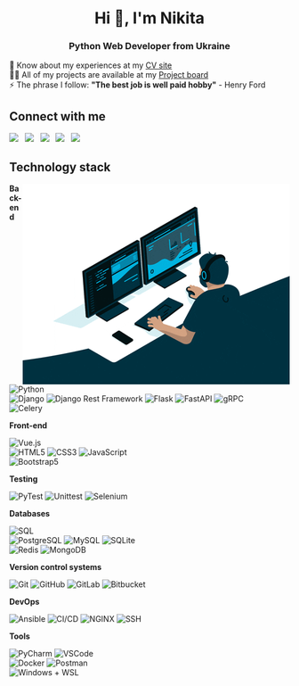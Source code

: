 <h1 align="center">Hi 👋, I'm Nikita</h1>
<h3 align="center">Python Web Developer from Ukraine</h3>

📄 Know about my experiences at my [CV site](https://nikita-hubariev.me) <br />
👨‍💻 All of my projects are available at my [Project board](https://gubchik123-project-board.netlify.app/) <br />
⚡ The phrase I follow: **"The best job is well paid hobby"** - Henry Ford

## Connect with me

<a href="mailto:nikita.hubariev@gmail.com" target="_blank"><img src="https://raw.githubusercontent.com/gauravghongde/social-icons/master/PNG/Color/Gmail.png" width="40px" /></a> &nbsp; <a href="https://www.linkedin.com/in/nikita-hubariev/" target="_blank"><img src="https://raw.githubusercontent.com/gauravghongde/social-icons/master/PNG/Color/LinkedIN.png" width="40px" /></a> &nbsp; <a href="https://t.me/nikita_id791/chat" target="_blank"><img src="https://raw.githubusercontent.com/gauravghongde/social-icons/master/PNG/Color/Telegram.png" width="40px" /></a> &nbsp; <a href="https://twitter.com/Gubchik123" target="_blank"><img src="https://raw.githubusercontent.com/gauravghongde/social-icons/master/PNG/Color/Twitter.png" width="40px" /></a> &nbsp; <a href="https://instagram.com/nikitos.1746" target="_blank"><img src="https://raw.githubusercontent.com/gauravghongde/social-icons/master/PNG/Color/Instagram.png" width="40px" /></a> &nbsp;

## Technology stack

<img align="right" alt="GIF" src="./code.gif" />

**Back-end**

![Python](https://img.shields.io/badge/-Python-black?style=flat-square&logo=Python) <br />
![Django](https://img.shields.io/badge/-Django-0aad48?style=flat-square&logo=Django) ![Django Rest Framework](https://img.shields.io/badge/DRF-red?style=flat-square&logo=Django) ![Flask](https://img.shields.io/badge/-Flask-%232c3e50?style=flat-square&logo=Flask) ![FastAPI](https://img.shields.io/badge/-FastAPI-%23009688?style=flat-square&logo=FastAPI&logoColor=fff) ![gRPC](https://img.shields.io/badge/-gRPC-%2334A9B2?style=flat-square&logo=betfair&logoColor=fff) <br />
![Celery](https://img.shields.io/badge/-Celery-%2337814A?style=flat-square&logo=Celery)

**Front-end**

![Vue.js](https://img.shields.io/badge/-Vue.js-%234FC08D?style=flat-square&logo=Vue.js&logoColor=fff) <br />
![HTML5](https://img.shields.io/badge/-HTML5-%23E44D27?style=flat-square&logo=html5&logoColor=ffffff) ![CSS3](https://img.shields.io/badge/-CSS3-%231572B6?style=flat-square&logo=css3) ![JavaScript](https://img.shields.io/badge/-JavaScript-%23F7DF1C?style=flat-square&logo=javascript&logoColor=000000&labelColor=%23F7DF1C&color=%23FFCE5A) <br />
![Bootstrap5](https://img.shields.io/badge/-Bootstrap5-%23720ce3?style=flat-square&logo=Bootstrap&logoColor=fff)

**Testing**

![PyTest](https://img.shields.io/badge/-PyTest-%232c3e50?style=flat-square&logo=PyTest) ![Unittest](https://img.shields.io/badge/-UnitTest-%232c3e50?style=flat-square&logo=UnitTest) ![Selenium](https://img.shields.io/badge/-Selenium-%2300AB00?style=flat-square&logo=Selenium&logoColor=fff)

**Databases**

![SQL](https://img.shields.io/badge/-SQL-%233179B9?style=flat-square&logo=SQL&logoColor=fff) <br />
![PostgreSQL](https://img.shields.io/badge/-PostgreSQL-%234169E1?style=flat-square&logo=PostgreSQL&logoColor=fff) ![MySQL](https://img.shields.io/badge/-MySQL-%234479A1?style=flat-square&logo=MySQL&logoColor=fff) ![SQLite](https://img.shields.io/badge/-SQLite-%23003B57?style=flat-square&logo=SQLite&logoColor=fff) <br />
![Redis](https://img.shields.io/badge/-Redis-%23DC382D?style=flat-square&logo=Redis&logoColor=fff) ![MongoDB](https://img.shields.io/badge/-MongoDB-47A248?style=flat-square&logo=MongoDB&logoColor=fff)

**Version control systems**

![Git](https://img.shields.io/badge/-Git-%23F05032?style=flat-square&logo=git&logoColor=%23fff) ![GitHub](https://img.shields.io/badge/-GitHub-%23181717?style=flat-square&logo=github) ![GitLab](https://img.shields.io/badge/-GitLab-%23181717?style=flat-square&logo=gitlab) ![Bitbucket](https://img.shields.io/badge/-Bitbucket-%230052CC?style=flat-square&logo=bitbucket)

**DevOps**

![Ansible](https://img.shields.io/badge/-Ansible-%23ee0000?style=flat-square&logo=Ansible&logoColor=%23fff) ![CI/CD](https://img.shields.io/badge/-CI/CD-%2353ac56?style=flat-square&logo=Minetest&logoColor=%23fff) ![NGINX](https://img.shields.io/badge/-NGINX-%23009639?style=flat-square&logo=NGINX&logoColor=%23fff) ![SSH](https://img.shields.io/badge/-SSH-%235391fe?style=flat-square&logo=PowerShell&logoColor=%23fff)

**Tools**

![PyCharm](https://img.shields.io/badge/-PyCharm-%23000000?style=flat-square&logo=PyCharm) ![VSCode](https://img.shields.io/badge/-VSCode-%23007ACC?style=flat-square&logo=Visual-Studio-Code) <br />
![Docker](https://img.shields.io/badge/-Docker-2496ED?style=flat-square&logo=docker&logoColor=fff) ![Postman](https://img.shields.io/badge/Postman-FF6C37?style=flat-square&logo=postman&logoColor=fff) <br />
![Windows + WSL](https://img.shields.io/badge/Windows%20+%20WSL-FCC624?style=flat-square&logo=linux&logoColor=000)
